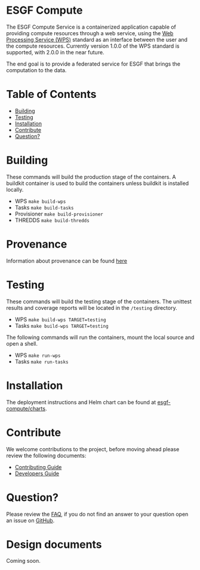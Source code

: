 # ESGF Compute
The ESGF Compute Service is a containerized application capable of providing compute resources through a web service, using the [Web Processing Service (WPS)](http://www.opengeospatial.org/standards/wps) standard as an interface between the user and the compute resources. Currently version 1.0.0 of the WPS standard is supported, with 2.0.0 in the near future.

The end goal is to provide a federated service for ESGF that brings the computation to the data.

Table of Contents
=================

* [Building](#building)
* [Testing](#testing)
* [Installation](#installation)
* [Contribute](#contribute)
* [Question?](#question)

# Building

These commands will build the production stage of the containers. A buildkit container is used to build the containers unless buildkit is installed locally.

* WPS `make build-wps`
* Tasks `make build-tasks`
* Provisioner `make build-provisioner`
* THREDDS `make build-thredds`

# Provenance

Information about provenance can be found [here](PROVENANCE.md)

# Testing

These commands will build the testing stage of the containers. The unittest results and coverage reports will be located in the `/testing` directory.

* WPS `make build-wps TARGET=testing`
* Tasks `make build-wps TARGET=testing`

The following commands will run the containers, mount the local source and open a shell.

* WPS `make run-wps`
* Tasks `make run-tasks`

# Installation

The deployment instructions and Helm chart can be found at [esgf-compute/charts](https://github.com/esgf-compute/charts).

# Contribute
We welcome contributions to the project, before moving ahead please review the following documents:

* [Contributing Guide](CONTRIBUTING.md)
* [Developers Guide](DEVELOPER.md)

# Question?
Please review the [FAQ](FAQ.md), if you do not find an answer to your question open an issue on [GitHub](https://github.com/ESGF/esgf-compute-wps/issues/new).

# Design documents
Coming soon.
